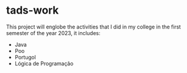# tads-work

This project will englobe the activities that I did in my college in the first semester of the year 2023, it includes: 

* Java
* Poo
* Portugol
* Lógica de Programação
  
